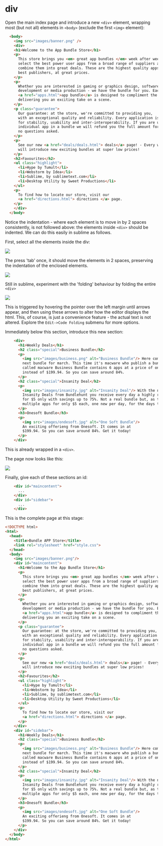 # div

Open the main index page and introduce a new `<div>` element, wrapping most (but not all) elements in `<body>` (exclude the first `<img>` element):

~~~html
  <body>
    <img src="images/banner.png" />
    <div>
    <h1>Welcome to the App Bundle Store</h1>
    <p>
      This store brings you <em> great app bundles </em> week after week. We
      select the best power user apps from a broad range of suppliers and
      combine them into great deals. These are the highest quality apps from the
      best publishers, at great prices.
    </p>
    <p>
      Whether you are interested in gaming or graphics design, software
      development or media production - we have the bundle for you. Each
      <a href="apps.html">app bundle</a> is designed to compliment the others,
      delivering you an exciting take on a scene.
    </p>
    <p class="guarantee">
      Our guarantee: at the store, we're committed to providing you,
      with an exceptional quality and reliability. Every application is checked in detail
      for stability, usability and inter-interoperability. If you are unhappy with any
      individual app in a bundle we will refund you the full amount for the complete suite,
      no questions asked.
    </p>
    <p>
      See our new <a href="deals/deals.html"> deals</a> page! - Every week we
      will introduce new exciting bundles at super low prices!
    </p>
    <h2>Favourites</h2>
    <ul class="highlight">
      <li>Hype by Tumult</li>
      <li>Webstorm by Idea</li>
      <li>Sublime, by sublimetext.com</li>
      <li>Desktop Utility by Sweet Productions</li>
    </ul>
    <p>
      To find how to locate our store, visit our
      <a href="directions.html"> directions </a> page.
    </p>
    </div>
  </body>
~~~

Notice the indentation - where each element is to move in by 2 spaces consistently, is not followed above: the elements inside `<div>` should be indented. We can do this easily in sublime as follows.

First, select all the elements inside the div:

![](img/24x.png)

The press 'tab' once, it should move the elements in 2 spaces, preserving the indentation of the enclosed elements.

![](img/25x.png)

Still in sublime, experiment with the 'folding' behaviour by folding the entire `<div>` 

![](img/29x.png)

This is triggered by hovering the pointer over the left margin until arrows appear, and then using these arrows to alter how the editor displays the html. This, of course, is just a convenience feature - the actual text is not altered. Explore the `Edit->Code Folding` submenu for more options.

Immediately below this section, introduce this new section:

~~~html
    <div>
      <h1>Weekly Deals</h1>
      <h2 class="special">Business Bundle</h2>
      <p>
        <img src="images/business.png" alt="Business Bundle"/> Here comes the
        next bundle for march. This time it's macware who publish a bundle. The so
        called macware Business Bundle contains 6 apps at a price of only $29.99
        instead of $199.94. So you can save around 84%.
      </p>
      <h2 class="special">Insanity Deal</h2>
      <p>
        <img src="images/insanity.jpg" alt="Insanity Deal"/> With the new $5
        Insanity Deals from Bundlehunt you receive every day a highly reduced app
        for $5 only with savings up to 75%. Not a real bundle but, as there are
        multiple apps for only $5 each, one new per day, for the days to come.
      </p>
      <h3>Onesoft Bundle</h3>
      <p>
        <img src="images/ondesoft.jpg" alt="One Soft Bundle"/>
        An exciting offerieng from Onesoft. It comes in at
        $199.94. So you can save around 84%. Get it today!
      </p>
    </div>
~~~

This is already wrapped in a `<div>`.

The page now looks like this:

![](img/10x.png)

Finally, give each of these sections an id:

~~~html
    <div id="maincontent">
      ...
    </div>
    <div id="sidebar">
      ...
    </div>
~~~

This is the complete page at this stage:

~~~html
<!DOCTYPE html>
<html>
  <head>
    <title>Bundle APP Store</title>
    <link rel="stylesheet" href="style.css">
  </head>
  <body>
    <img src="images/banner.png"/>
    <div id="maincontent">
      <h1>Welcome to the App Bundle Store</h1>
      <p>
        This store brings you <em> great app bundles </em> week after week. We
        select the best power user apps from a broad range of suppliers and
        combine them into great deals. These are the highest quality apps from the
        best publishers, at great prices.
      </p>
      <p>
        Whether you are interested in gaming or graphics design, software
        development or media production - we have the bundle for you. Each
        <a href="apps.html">app bundle</a> is designed to compliment the others,
        delivering you an exciting take on a scene.
      </p>
      <p class="guarantee">
        Our guarantee: at the store, we're committed to providing you,
        with an exceptional quality and reliability. Every application is checked in detail
        for stability, usability and inter-interoperability. If you are unhappy with any
        individual app in a bundle we will refund you the full amount for the complete suite,
        no questions asked.
      </p>
      <p>
        See our new <a href="deals/deals.html"> deals</a> page! - Every week we
        will introduce new exciting bundles at super low prices!
      </p>
      <h2>Favourites</h2>
      <ul class="highlight">
        <li>Hype by Tumult</li>
        <li>Webstorm by Idea</li>
        <li>Sublime, by sublimetext.com</li>
        <li>Desktop Utility by Sweet Productions</li>
      </ul>
      <p>
        To find how to locate our store, visit our
        <a href="directions.html"> directions </a> page.
      </p>
    </div>
    <div id="sidebar">
      <h1>Weekly Deals</h1>
      <h2 class="special">Business Bundle</h2>
      <p>
        <img src="images/business.png" alt="Business Bundle"/> Here comes the
        next bundle for march. This time it's macware who publish a bundle. The so
        called macware Business Bundle contains 6 apps at a price of only $29.99
        instead of $199.94. So you can save around 84%.
      </p>
      <h2 class="special">Insanity Deal</h2>
      <p>
        <img src="images/insanity.jpg" alt="Insanity Deal"/> With the new $5
        Insanity Deals from Bundlehunt you receive every day a highly reduced app
        for $5 only with savings up to 75%. Not a real bundle but, as there are
        multiple apps for only $5 each, one new per day, for the days to come.
      </p>
      <h3>Onesoft Bundle</h3>
      <p>
        <img src="images/ondesoft.jpg" alt="One Soft Bundle"/>
        An exciting offerieng from Onesoft. It comes in at
        $199.94. So you can save around 84%. Get it today!
      </p>
    </div>
  </body>
</html>
~~~



